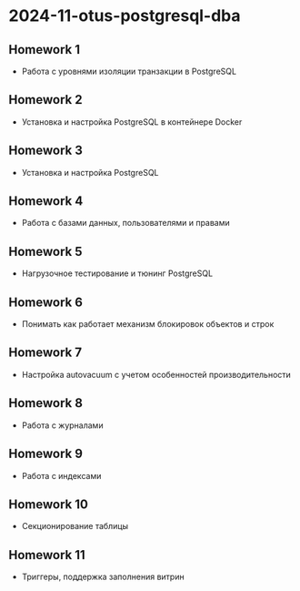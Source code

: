 # 2024-11-otus-postgresql-dba

## Homework 1

- Работа с уровнями изоляции транзакции в PostgreSQL

## Homework 2

- Установка и настройка PostgreSQL в контейнере Docker

## Homework 3

- Установка и настройка PostgreSQL

## Homework 4

- Работа с базами данных, пользователями и правами

## Homework 5

- Нагрузочное тестирование и тюнинг PostgreSQL

## Homework 6

- Понимать как работает механизм блокировок объектов и строк

## Homework 7

- Настройка autovacuum с учетом особенностей производительности

## Homework 8

- Работа с журналами

## Homework 9

- Работа с индексами

## Homework 10

- Секционирование таблицы

## Homework 11

- Триггеры, поддержка заполнения витрин
